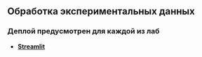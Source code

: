 ## Обработка экспериментальных данных

### Деплой предусмотрен для каждой из лаб
- **[Streamlit](https://streamlit.io/)**
